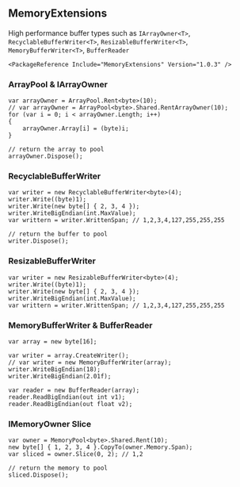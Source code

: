 ## MemoryExtensions 　
High performance buffer types such as `IArrayOwner<T>`, `RecyclableBufferWriter<T>`, `ResizableBufferWriter<T>`, `MemoryBufferWriter<T>`, `BufferReader`
```
<PackageReference Include="MemoryExtensions" Version="1.0.3" />
```
### ArrayPool & IArrayOwner

```
var arrayOwner = ArrayPool.Rent<byte>(10);
// var arrayOwner = ArrayPool<byte>.Shared.RentArrayOwner(10);
for (var i = 0; i < arrayOwner.Length; i++)
{
    arrayOwner.Array[i] = (byte)i;
}

// return the array to pool
arrayOwner.Dispose();
```
 
### RecyclableBufferWriter

```
var writer = new RecyclableBufferWriter<byte>(4);
writer.Write((byte)1);
writer.Write(new byte[] { 2, 3, 4 });
writer.WriteBigEndian(int.MaxValue);           
var writtern = writer.WrittenSpan; // 1,2,3,4,127,255,255,255

// return the buffer to pool
writer.Dispose();
``` 

### ResizableBufferWriter

```
var writer = new ResizableBufferWriter<byte>(4);
writer.Write((byte)1);
writer.Write(new byte[] { 2, 3, 4 });
writer.WriteBigEndian(int.MaxValue);           
var writtern = writer.WrittenSpan; // 1,2,3,4,127,255,255,255
``` 

### MemoryBufferWriter & BufferReader
```
var array = new byte[16];

var writer = array.CreateWriter();
// var writer = new MemoryBufferWriter(array);
writer.WriteBigEndian(18);
writer.WriteBigEndian(2.01f);

var reader = new BufferReader(array);
reader.ReadBigEndian(out int v1);
reader.ReadBigEndian(out float v2);
```
    
### IMemoryOwner Slice 
```
var owner = MemoryPool<byte>.Shared.Rent(10);
new byte[] { 1, 2, 3, 4 }.CopyTo(owner.Memory.Span);
var sliced = owner.Slice(0, 2); // 1,2

// return the memory to pool
sliced.Dispose();
```
